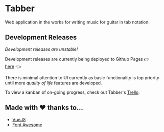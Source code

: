 # Tabber

Web application in the works for writing music for guitar in tab notation.

## Development Releases
*Development releases are unstable!*

Development releases are currently being deployed to Github Pages :point_right: [here](https://benjamin-warner.github.io/Tabber/) :point_left:

There is minimal attention to UI currently as basic functionality is top priority until more *quality of life* features are developed.

To view a kanban of on-going progress, check out Tabber's [Trello](https://trello.com/b/r3t3NSyr/tabber).


## Made with :heart: thanks to...
- [VueJS](https://vuejs.org)
- [Font Awesome](https://fontawesome.com/)
